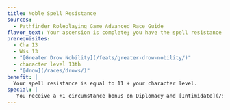 ```yaml
---
title: Noble Spell Resistance
sources:
  - Pathfinder Roleplaying Game Advanced Race Guide
flavor_text: Your ascension is complete; you have the spell resistance approaching that of a demon.
prerequisites:
  - Cha 13
  - Wis 13
  - "[Greater Drow Nobility](/feats/greater-drow-nobility/)"
  - character level 13th
  - "[drow](/races/drows/)"
benefit: |
  Your spell resistance is equal to 11 + your character level.
special: |
   You receive a +1 circumstance bonus on Diplomacy and [Intimidate](/skills/intimidate/) checks made against any drow.
---
```


